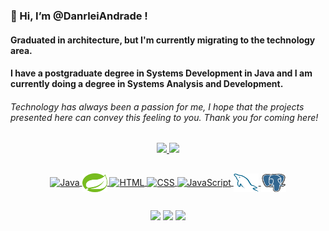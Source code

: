 ### 👋 Hi, I’m @DanrleiAndrade ! 
#### Graduated in architecture, but I'm currently migrating to the technology area.
#### I have a postgraduate degree in Systems Development in Java and I am currently doing a degree in Systems Analysis and Development.
###### Technology has always been a passion for me, I hope that the projects presented here can convey this feeling to you. Thank you for coming here!
  ##
<div align="center">
  <a href="https://github.com/DanrleiAndrade">
  <img height="150em" src="https://github-readme-stats-sigma-five.vercel.app/api?username=DanrleiAndrade&show_icons=true&theme=tokyonight&include_all_commits=true&count_private=true"/>
  <img height="150em" src="https://github-readme-stats-sigma-five.vercel.app/api/top-langs/?username=DanrleiAndrade&layout=compact&theme=tokyonight"/>
</div>
  
## 
 
<div align="center">
    <img align="center" height="30" width="40" alt="Java" src="https://cdn.jsdelivr.net/gh/devicons/devicon/icons/java/java-original.svg">
    <img align="center" height="30" width="40" alt="Spring" src="https://github.com/devicons/devicon/blob/v2.15.1/icons/spring/spring-original.svg">
    <img align="center" height="30" width="40" alt="HTML" src="https://cdn.jsdelivr.net/gh/devicons/devicon/icons/html5/html5-original.svg">
    <img align="center" height="30" width="40" alt="CSS" src="https://cdn.jsdelivr.net/gh/devicons/devicon/icons/css3/css3-original.svg">
    <img align="center" height="30" width="40" alt="JavaScript" src="https://cdn.jsdelivr.net/gh/devicons/devicon/icons/javascript/javascript-original.svg">
    <img align="center" height="30" width="40" alt="MySql" src="https://github.com/devicons/devicon/blob/v2.15.1/icons/mysql/mysql-original.svg">
    <img align="center" height="30" width="40" alt="Postgresql" src="https://github.com/devicons/devicon/blob/v2.15.1/icons/postgresql/postgresql-original.svg">
</div>

  ##
<div align="center"> 
  <a href="https://www.linkedin.com/in/danrleiandrade/" target="_blank"><img src="https://img.shields.io/badge/-LinkedIn-%230077B5?style=for-the-badge&logo=linkedin&logoColor=white"></a>
  <a href = "mailto:danrleifelix@gmail.com" target="_blank"><img src="https://img.shields.io/badge/-Gmail-%23333?style=for-the-badge&logo=gmail&logoColor=white"></a>
  <a href="https://instagram.com/_danrlei/" target="_blank"><img src="https://img.shields.io/badge/-Instagram-%23E4405F?style=for-the-badge&logo=instagram&logoColor=white"></a>

</div>
